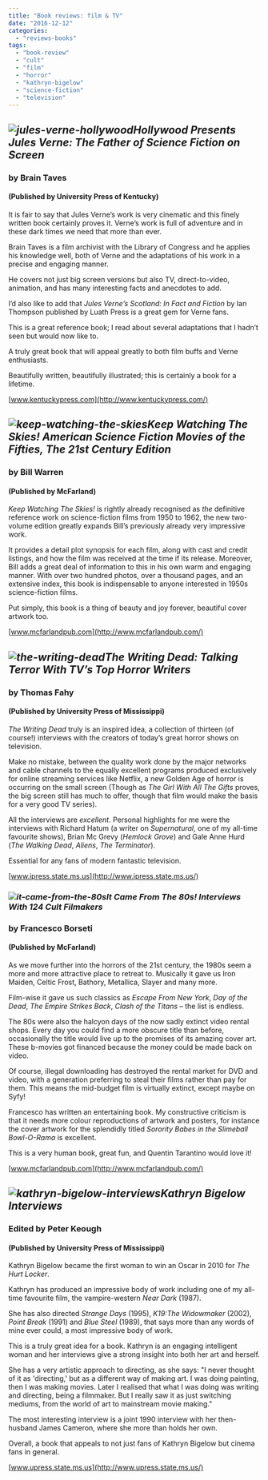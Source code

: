 ```yaml
---
title: "Book reviews: film & TV"
date: "2016-12-12"
categories: 
  - "reviews-books"
tags: 
  - "book-review"
  - "cult"
  - "film"
  - "horror"
  - "kathryn-bigelow"
  - "science-fiction"
  - "television"
---
```


## _![jules-verne-hollywood](https://hellbound.ca/wp-content/uploads/2016/12/Jules-Verne-Hollywood.jpg)Hollywood Presents Jules Verne: The Father of Science Fiction on Screen_

### by Brain Taves

#### (Published by University Press of Kentucky)

It is fair to say that Jules Verne’s work is very cinematic and this finely written book certainly proves it. Verne’s work is full of adventure and in these dark times we need that more than ever.

Brain Taves is a film archivist with the Library of Congress and he applies his knowledge well, both of Verne and the adaptations of his work in a precise and engaging manner.

He covers not just big screen versions but also TV, direct-to-video, animation, and has many interesting facts and anecdotes to add.

I’d also like to add that _Jules Verne’s Scotland: In Fact and Fiction_ by Ian Thompson published by Luath Press is a great gem for Verne fans.

This is a great reference book; I read about several adaptations that I hadn’t seen but would now like to.

A truly great book that will appeal greatly to both film buffs and Verne enthusiasts.

Beautifully written, beautifully illustrated; this is certainly a book for a lifetime.

[www.kentuckypress.com](http://www.kentuckypress.com/)

## **_![keep-watching-the-skies](https://hellbound.ca/wp-content/uploads/2016/12/Keep-Watching-the-Skies.jpg)Keep Watching The Skies! American Science Fiction Movies of the Fifties, The 21st Century Edition_**

### **by Bill Warren**

#### (Published by McFarland)

_Keep Watching The Skies!_ is rightly already recognised as _the_ definitive reference work on science-fiction films from 1950 to 1962, the new two-volume edition greatly expands Bill’s previously already very impressive work.

It provides a detail plot synopsis for each film, along with cast and credit listings, and how the film was received at the time if its release. Moreover, Bill adds a great deal of information to this in his own warm and engaging manner. With over two hundred photos, over a thousand pages, and an extensive index, this book is indispensable to anyone interested in 1950s science-fiction films.

Put simply, this book is a thing of beauty and joy forever, beautiful cover artwork too.

[www.mcfarlandpub.com](http://www.mcfarlandpub.com/)

## _![the-writing-dead](https://hellbound.ca/wp-content/uploads/2016/12/The-Writing-Dead.jpg)The Writing Dead: Talking Terror With TV’s Top Horror Writers_

### by Thomas Fahy

#### (Published by University Press of Mississippi)

_The Writing Dead_ truly is an inspired idea, a collection of thirteen (of course!) interviews with the creators of today’s great horror shows on television.

Make no mistake, between the quality work done by the major networks and cable channels to the equally excellent programs produced exclusively for online streaming services like Netflix, a new Golden Age of horror is occurring on the small screen (Though as _The Girl With All The Gifts_ proves, the big screen still has much to offer, though that film would make the basis for a very good TV series).

All the interviews are _excellent._ Personal highlights for me were the interviews with Richard Hatum (a writer on _Supernatural_, one of my all-time favourite shows), Brian Mc Grevy (_Hemlock Grove_) and Gale Anne Hurd (_The Walking Dead_, _Aliens_, _The Terminator_).

Essential for any fans of modern fantastic television.

[www.ipress.state.ms.us](http://www.ipress.state.ms.us/)

### _![it-came-from-the-80s](https://hellbound.ca/wp-content/uploads/2016/12/It-Came-from-the-80s.jpg)It Came From The 80s! Interviews With 124 Cult Filmakers_

### by Francesco Borseti

#### (Published by McFarland)

As we move further into the horrors of the 21st century, the 1980s seem a more and more attractive place to retreat to. Musically it gave us Iron Maiden, Celtic Frost, Bathory, Metallica, Slayer and many more.

Film-wise it gave us such classics as _Escape From New York_, _Day of the Dead_, _The Empire Strikes Back_, _Clash of the Titans –_ the list is endless.

The 80s were also the halcyon days of the now sadly extinct video rental shops. Every day you could find a more obscure title than before, occasionally the title would live up to the promises of its amazing cover art. These b-movies got financed because the money could be made back on video.

Of course, illegal downloading has destroyed the rental market for DVD and video, with a generation preferring to steal their films rather than pay for them. This means the mid-budget film is virtually extinct, except maybe on Syfy!

Francesco has written an entertaining book. My constructive criticism is that it needs more colour reproductions of artwork and posters, for instance the cover artwork for the splendidly titled _Sorority Babes in the Slimeball Bowl-O-Rama_ is excellent.

This is a very human book, great fun, and Quentin Tarantino would love it!

[www.mcfarlandpub.com](http://www.mcfarlandpub.com/)

## _![kathryn-bigelow-interviews](https://hellbound.ca/wp-content/uploads/2016/12/Kathryn-Bigelow-Interviews.jpg)Kathryn Bigelow Interviews_

### Edited by Peter Keough

#### (Published by University Press of Mississippi)

Kathryn Bigelow became the first woman to win an Oscar in 2010 for _The Hurt Locker_.

Kathryn has produced an impressive body of work including one of my all-time favourite film, the vampire-western _Near Dark_ (1987).

She has also directed _Strange Days_ (1995), _K19:The Widowmaker_ (2002), _Point Break_ (1991) and _Blue Steel_ (1989), that says more than any words of mine ever could, a most impressive body of work.

This is a truly great idea for a book. Kathryn is an engaging intelligent woman and her interviews give a strong insight into both her art and herself.

She has a very artistic approach to directing, as she says: "I never thought of it as 'directing,' but as a different way of making art. I was doing painting, then I was making movies. Later I realised that what I was doing was writing and directing, being a filmmaker. But I really saw it as just switching mediums, from the world of art to mainstream movie making."

The most interesting interview is a joint 1990 interview with her then-husband James Cameron, where she more than holds her own.

Overall, a book that appeals to not just fans of Kathryn Bigelow but cinema fans in general.

[www.upress.state.ms.us](http://www.upress.state.ms.us/)
